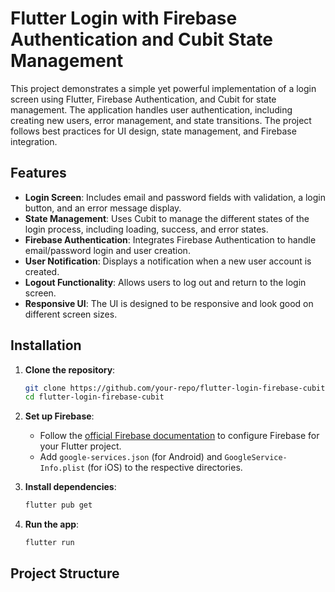 # Flutter Login with Firebase Authentication and Cubit State Management

This project demonstrates a simple yet powerful implementation of a login screen using Flutter, Firebase Authentication, and Cubit for state management. The application handles user authentication, including creating new users, error management, and state transitions. The project follows best practices for UI design, state management, and Firebase integration.

## Features

- **Login Screen**: Includes email and password fields with validation, a login button, and an error message display.
- **State Management**: Uses Cubit to manage the different states of the login process, including loading, success, and error states.
- **Firebase Authentication**: Integrates Firebase Authentication to handle email/password login and user creation.
- **User Notification**: Displays a notification when a new user account is created.
- **Logout Functionality**: Allows users to log out and return to the login screen.
- **Responsive UI**: The UI is designed to be responsive and look good on different screen sizes.

## Installation

1. **Clone the repository**:
    ```bash
    git clone https://github.com/your-repo/flutter-login-firebase-cubit.git
    cd flutter-login-firebase-cubit
    ```

2. **Set up Firebase**:
   - Follow the [official Firebase documentation](https://firebase.flutter.dev/docs/overview) to configure Firebase for your Flutter project.
   - Add `google-services.json` (for Android) and `GoogleService-Info.plist` (for iOS) to the respective directories.

3. **Install dependencies**:
    ```bash
    flutter pub get
    ```

4. **Run the app**:
    ```bash
    flutter run
    ```

## Project Structure

